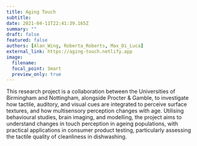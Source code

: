 ```yaml
---
title: Aging Touch 
subtitle:
date: 2021-04-11T22:41:39.165Z
summary: ""
draft: false
featured: false
authors: [Alan_Wing, Roberta_Roberts, Max_Di_Luca]
external_link: https://aging-touch.netlify.app
image:
  filename:
  focal_point: Smart
  preview_only: true
---
```




This research project is a collaboration between the Universities of Birmingham and Nottingham, alongside Procter & Gamble, to investigate how tactile, auditory, and visual cues are integrated to perceive surface textures, and how multisensory perception changes with age. Utilising behavioural studies, brain imaging, and modelling, the project aims to understand changes in touch perception in ageing populations, with practical applications in consumer product testing, particularly assessing the tactile quality of cleanliness in dishwashing.